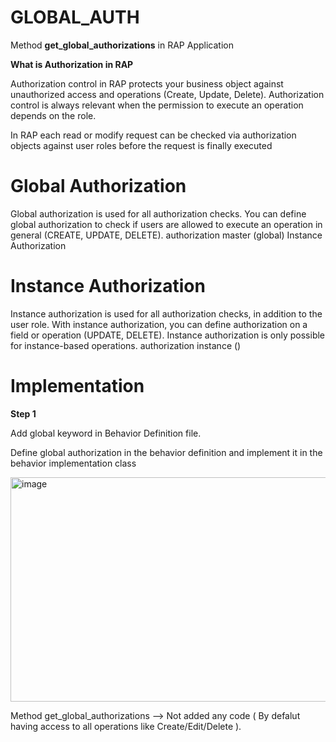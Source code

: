 # GLOBAL_AUTH
Method **get_global_authorizations** in RAP Application

**What is Authorization in RAP**

Authorization control in RAP protects your business object against unauthorized access and operations (Create, Update, Delete). 
Authorization control is always relevant when the permission to execute an operation depends on the role.

In RAP each read or modify request can be checked via authorization objects against user roles before the request is finally executed

# Global Authorization

Global authorization is used for all authorization checks. You can define global authorization to check if users are allowed to execute an operation in general (CREATE, UPDATE, DELETE). authorization master (global)
Instance Authorization

# Instance Authorization

Instance authorization is used for all authorization checks, in addition to the user role. With instance authorization, you can define authorization on a field or operation (UPDATE, DELETE). Instance authorization is only possible for instance-based operations. authorization instance ()


# Implementation

**Step 1**

Add global keyword in Behavior Definition file.

Define global authorization in the behavior definition and implement it in the behavior implementation class

<img width="699" height="359" alt="image" src="https://github.com/user-attachments/assets/d1ab47d9-535c-432f-9cba-b88860917237" />

Method get_global_authorizations --> Not added any code ( By defalut having access to all operations like Create/Edit/Delete ).


